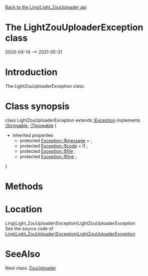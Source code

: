 [Back to the Ling/Light_ZouUploader api](https://github.com/lingtalfi/Light_ZouUploader/blob/master/doc/api/Ling/Light_ZouUploader.md)



The LightZouUploaderException class
================
2020-04-14 --> 2021-05-31






Introduction
============

The LightZouUploaderException class.



Class synopsis
==============


class <span class="pl-k">LightZouUploaderException</span> extends [\Exception](http://php.net/manual/en/class.exception.php) implements [\Stringable](https://wiki.php.net/rfc/stringable), [\Throwable](http://php.net/manual/en/class.throwable.php) {

- Inherited properties
    - protected  [Exception::$message](#property-message) =  ;
    - protected  [Exception::$code](#property-code) = 0 ;
    - protected  [Exception::$file](#property-file) ;
    - protected  [Exception::$line](#property-line) ;

}






Methods
==============






Location
=============
Ling\Light_ZouUploader\Exception\LightZouUploaderException<br>
See the source code of [Ling\Light_ZouUploader\Exception\LightZouUploaderException](https://github.com/lingtalfi/Light_ZouUploader/blob/master/Exception/LightZouUploaderException.php)



SeeAlso
==============
Next class: [ZouUploader](https://github.com/lingtalfi/Light_ZouUploader/blob/master/doc/api/Ling/Light_ZouUploader/ZouUploader.md)<br>
